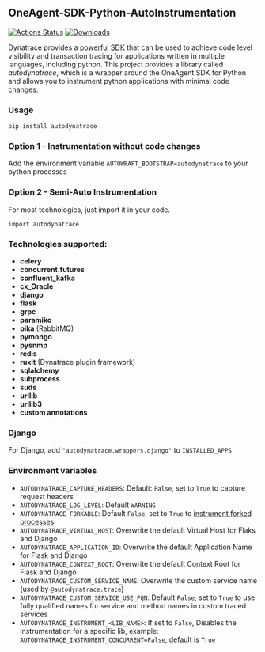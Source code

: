 ##  OneAgent-SDK-Python-AutoInstrumentation

[![Actions Status](https://github.com/dynatrace-oss/OneAgent-SDK-Python-AutoInstrumentation/workflows/Tests/badge.svg)](https://github.com/dynatrace-oss/OneAgent-SDK-Python-AutoInstrumentation/actions)
 [![Downloads](https://pepy.tech/badge/autodynatrace)](https://pepy.tech/project/autodynatrace)

Dynatrace provides a [powerful SDK](https://github.com/Dynatrace/OneAgent-SDK-for-Python) that can be used to achieve code level visibility and transaction tracing for applications written in multiple languages, including python. This project provides a library called *autodynatrace*, which is a wrapper around the OneAgent SDK for Python and allows you to instrument python applications with minimal code changes.


### Usage

`pip install autodynatrace`

### Option 1 - Instrumentation without code changes

Add the environment variable `AUTOWRAPT_BOOTSTRAP=autodynatrace` to your python processes

### Option 2 - Semi-Auto Instrumentation

For most technologies, just import it in your code.

`import autodynatrace`

### Technologies supported:

- **celery**
- **concurrent.futures**
- **confluent_kafka**
- **cx_Oracle**
- **django**
- **flask**
- **grpc**
- **paramiko**
- **pika** (RabbitMQ)
- **pymongo**
- **pysnmp**
- **redis**
- **ruxit** (Dynatrace plugin framework)
- **sqlalchemy**
- **subprocess**
- **suds**
- **urllib**
- **urllib3**
- **custom annotations**

### Django

For Django, add `"autodynatrace.wrappers.django"` to `INSTALLED_APPS`

### Environment variables

* `AUTODYNATRACE_CAPTURE_HEADERS`: Default: `False`, set to `True` to capture request headers
* `AUTODYNATRACE_LOG_LEVEL`: Default `WARNING`
* `AUTODYNATRACE_FORKABLE`: Default `False`, set to `True` to [instrument forked processes](https://github.com/Dynatrace/OneAgent-SDK-for-Python#using-the-oneagent-sdk-for-python-with-forked-child-processes-only-available-on-linux)
* `AUTODYNATRACE_VIRTUAL_HOST`: Overwrite the default Virtual Host for Flaks and Django
* `AUTODYNATRACE_APPLICATION_ID`: Overwrite the default Application Name for Flask and Django
* `AUTODYNATRACE_CONTEXT_ROOT`: Overwrite the default Context Root for Flask and Django
* `AUTODYNATRACE_CUSTOM_SERVICE_NAME`: Overwrite the custom service name (used by `@autodynatrace.trace`)
* `AUTODYNATRACE_CUSTOM_SERVICE_USE_FQN`: Default `False`, set to `True` to use fully qualified names for service and method names in custom traced services
* `AUTODYNATRACE_INSTRUMENT_<LIB_NAME>`: If set to `False`, Disables the instrumentation for a specific lib, example: `AUTODYNATRACE_INSTRUMENT_CONCURRENT=False`, default is `True`
